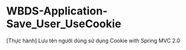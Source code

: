 # WBDS-Application-Save_User_UseCookie
[Thực hành] Lưu tên người dùng sử dụng Cookie with Spring MVC 2.0
